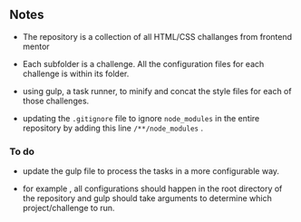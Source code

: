 ## Notes

- The repository is a collection of all HTML/CSS challanges from frontend mentor

- Each subfolder is a challenge. All the configuration files for each challenge is within its folder.

- using gulp, a task runner, to minify and concat the style files for each of those challenges.

- updating the `.gitignore` file to ignore `node_modules` in the entire repository by adding this line  `/**/node_modules` .

### To do

- update the gulp file to process the tasks in a more configurable way.

- for example , all configurations should happen in the root directory of the repository and gulp should take arguments to determine which project/challenge to run.